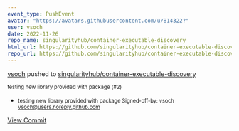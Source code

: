 ```yaml
---
event_type: PushEvent
avatar: "https://avatars.githubusercontent.com/u/814322?"
user: vsoch
date: 2022-11-26
repo_name: singularityhub/container-executable-discovery
html_url: https://github.com/singularityhub/container-executable-discovery/commit/7d80a51b88e2c3699dd6e42b358f3f4d2f284012
repo_url: https://github.com/singularityhub/container-executable-discovery
---
```


<a href='https://github.com/vsoch' target='_blank'>vsoch</a> pushed to <a href='https://github.com/singularityhub/container-executable-discovery' target='_blank'>singularityhub/container-executable-discovery</a>

<small>testing new library provided with package (#2)

* testing new library provided with package
Signed-off-by: vsoch <vsoch@users.noreply.github.com></small>

<a href='https://github.com/singularityhub/container-executable-discovery/commit/7d80a51b88e2c3699dd6e42b358f3f4d2f284012' target='_blank'>View Commit</a>
